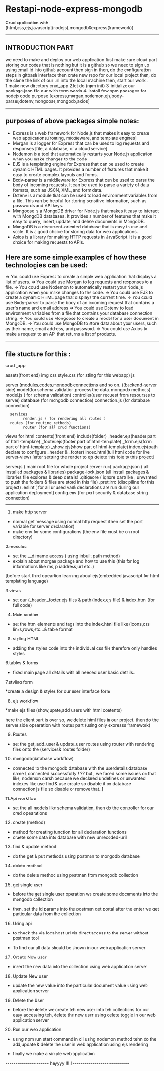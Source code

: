 # Restapi-node-express-mongodb

Crud application with (html,css,ejs,javascript(nodejs),mongodb&express(framework)) 
______________________________________________________________________________________

INTRODUCTION PART
-----------------
 we need to make and deploy our web application first make sure cloud part storing our codes that is nothing but it is a github so we need to sign up using email id into github account then sign in then, do the configuration steps in gitbash interface then crate new repo for our local project then, do the clone the link of our url into the local machine then, start our work . 
1.make new directory crud_app
2.let do (npm init)
3. initialize our package.json file our wish term words
4. install few npm packages for nodejs code purpose 
    [express,morgan,nodemon,ejs,body-parser,dotenv,mongoose,mongodb,axios]
_____________________________________________________________________________________

purposes of above packages simple notes:
-------------------------------------------

* Express is a web framework for Node.js that makes it easy to create web applications.[routing, middleware, and template engines]
* Morgan is a logger for Express that can be used to log requests and responses [file, a database, or a cloud service]
* Nodemon is a tool that automatically restarts your Node.js application when you make changes to the code
*  EJS is a templating engine for Express that can be used to create dynamic HTML pages. It provides a number of features that make it easy to create complex layouts and forms.
*  Body-parser is a middleware for Express that can be used to parse the body of incoming requests. It can be used to parse a variety of data formats, such as JSON, XML, and form data.
*  Dotenv is a module that can be used to load environment variables from a file. This can be helpful for storing sensitive information, such as passwords and API keys.
*  Mongoose is a MongoDB driver for Node.js that makes it easy to interact with MongoDB databases. It provides a number of features that make it easy to query, insert, update, and delete documents in MongoDB.
*  MongoDB is a document-oriented database that is easy to use and scale. It is a good choice for storing data for web applications.
*  Axios is a library for making HTTP requests in JavaScript. It is a good choice for making requests to APIs.

Here are some simple examples of how these technologies can be used:
--------------------------------------------------------------------------

=> You could use Express to create a simple web application that displays a list of users.
=> You could use Morgan to log requests and responses to a file.
=> You could use Nodemon to automatically restart your Node.js application when you make changes to the code.
=> You could use EJS to create a dynamic HTML page that displays the current time.
=> You could use Body-parser to parse the body of an incoming request that contains a user's name and email address
=> You could use Dotenv to load environment variables from a file that contains your database connection string.
=> You could use Mongoose to create a model for a user document in MongoDB.
=> You could use MongoDB to store data about your users, such as their name, email address, and password.
=> You could use Axios to make a request to an API that returns a list of products.
____________________________________________________________________________________________________________________________________________

file stucture for this :
------------------------
 
crud _app 

assets(front end)
      img
      css
          style.css (for stling for this webapp)
      js

server (modules,codes,mongodb connections and so on..)(backend-server side)
      model(for schema validation,process the data, mongodb methods)
              model.js ( for schema validation)
      controller(user request from resourses to server)
      database (for mongodb connection)
              connection.js (for database connection)

      services
            render.js ( for rendering all routes )
      routes (for routing methods)
            router (for all crud functions)
views(for html contents)(front end)
     include(folder)
          _header.ejs(header part of html-template)
          _footer.ejs(footer part of html-template)
          _form.ejs(form part of html-template)
          _show.ejs(show part of html-template)
     index.ejs(path declare to configure _header & _footer)
     index.html(full html code for live server-view)  [after settting the render to ejs delete this fole to this project]


server.js ( main root file for whole project server run)
package.json ( all installed packages & libraries)
package-lock.json (all install packages & libraries file explores & deep details)
.gitignore ( ignore part(like , unwanted to push the folders & files are stord in this file)
.prettirrc (discipiline for this project)
.eslint  ( for all unused var& declarations are run during our application deployment)
config.env (for port security & database string connection)

____________________________________________________________________________________________________________________________________


1. make http server 

* normal get message using normal http request (then set the port variable for server declaration)
* make env for some configurations (the env file must be on root directory)
 
2.modules 

* set the __dirname access ( using inbuilt path method)
* explain about morgan package and how to use this (this for log informations like ms,ip iaddress,url etc..)

[before start third opeartion learning about ejs(embedded javascript for html templating language)

3.views

* set our (_header,_footer.ejs files & path (index.ejs file) & index.html (for full code)

4. Main section

* set the html elements and tags into the index.html file like (icons,css links,rows,etc...& table format)

5. styling HTML 

* adding the styles code into the individual css file therefore only handles styles

6.tables & forms

* fixed main page all details with all needed user basic details..

7.styling form

*create a design & styles for our user interface form 

8. ejs workflow

*make ejs files (show,upate,add users with html contents) 

here the client part is over so, we delete html files in our project.
then do the server side opearation with routes part (using only exoresss framework)

9. Routes

* set the get, add_user & update_user routes using router with rendering files onto the (services& routes folder)

10. mongodb(database workflow)

* connected to the mongodb database with the userdetails database name [ connected  successfullly ! ?? but , we faced some issues on that like,
 nodemon carsh because we declared undefines or unwanted indexes like use find & use create so disable it on database
 connection.js file so disable or remove that..]

11.Api workflow

* set the all models like schema validation, then do the controller for our crud opearations

12. create (method)

* method for creating function for all declaration functions
* craete some data into database with new unrecoded-uril

13. find & update method

* do the get & put methods using postman to mongodb database

14. delete method

* do the delete method using postman from mongodb collection

15. get single user

* before the get single user operation we create some documents into the mongodb collection 

* then, set the id params into the postman get portal after the enter we get particular data from the collection

16. Using api

* to check the via localhost url via direct access to the server without postman tool

* To find our all data should be shown in our  web application server

17. Create New user 

* insert the new data into the collection using web application server

18. Update New user

* update the new value into the particular document value using web application server

19. Delete the User

* before the delete we create teh new user into teh collections for our easy accessing teh, delete the new user using delete 
  toggle in our web application server


20. Run our web application

* using npm run start command in cli using nodemon method tehn do the add,update & delete the user in web application using ejs rendering 

* finally we make a simple web application

----------------------              heyyyy  !!!!!   -----------------------------




















































